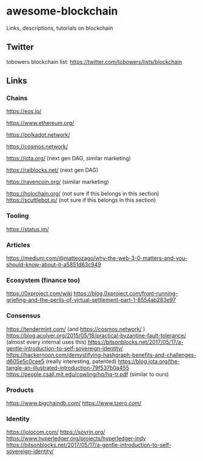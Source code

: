 # awesome-blockchain
Links, descriptions, tutorials on blockchain


## Twitter
tobowers blockchain list: https://twitter.com/tobowers/lists/blockchain

## Links

### Chains
https://eos.io/

https://www.ethereum.org/

https://polkadot.network/

https://cosmos.network/

https://iota.org/ (next gen DAG, similar marketing)

https://raiblocks.net/ (next gen DAG)

https://ravencoin.org/ (similar marketing)

https://holochain.org/ (not sure if this belongs in this section)
https://scuttlebot.io/ (not sure if this belongs in this section)

### Tooling

https://status.im/


### Articles

https://medium.com/@matteozago/why-the-web-3-0-matters-and-you-should-know-about-it-a5851d63c949

### Ecosystem (finance too)

https://0xproject.com/wiki
https://blog.0xproject.com/front-running-griefing-and-the-perils-of-virtual-settlement-part-1-8554ab283e97


### Consensus

https://tendermint.com/ (and https://cosmos.network/ )
https://blog.acolyer.org/2015/05/18/practical-byzantine-fault-tolerance/ (almost every internal uses this)
https://bitsonblocks.net/2017/05/17/a-gentle-introduction-to-self-sovereign-identity/
https://hackernoon.com/demystifying-hashgraph-benefits-and-challenges-d605e5c0cee5 (really interesting, patented)
https://blog.iota.org/the-tangle-an-illustrated-introduction-79f537b0a455
https://people.csail.mit.edu/cowling/hq/hq-tr.pdf (similar to ours)

### Products

https://www.bigchaindb.com/
https://www.tzero.com/

### Identity

https://jolocom.com/
https://sovrin.org/
https://www.hyperledger.org/projects/hyperledger-indy
https://bitsonblocks.net/2017/05/17/a-gentle-introduction-to-self-sovereign-identity/
